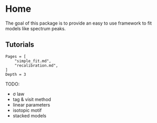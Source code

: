# Home 

The goal of this package is to provide an easy to use framework to fit
models like spectrum peaks.

## Tutorials

```@contents
Pages = [
    "simple_fit.md",
    "recalibration.md",
]
Depth = 3
```

TODO: 
- σ law
- tag & visit method
- linear parameters
- isotopic motif
- stacked models

